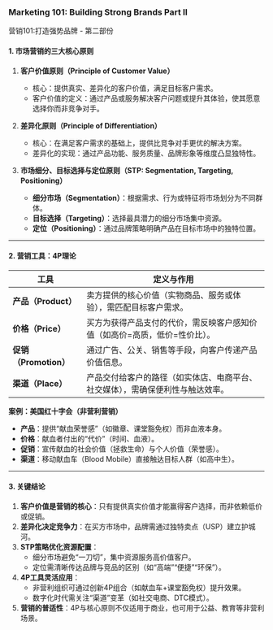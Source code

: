 ### Marketing 101: Building Strong Brands Part II

营销101:打造强势品牌 - 第二部份

#### 1. 市场营销的三大核心原则
1. **客户价值原则（Principle of Customer Value）**  
   - 核心：提供真实、差异化的客户价值，满足目标客户需求。  
   - 客户价值的定义：通过产品或服务解决客户问题或提升其体验，使其愿意选择你而非竞争对手。  

2. **差异化原则（Principle of Differentiation）**  
   - 核心：在满足客户需求的基础上，提供比竞争对手更优的解决方案。  
   - 差异化的实现：通过产品功能、服务质量、品牌形象等维度凸显独特性。  

3. **市场细分、目标选择与定位原则（STP: Segmentation, Targeting, Positioning）**  
   - **细分市场（Segmentation）**：根据需求、行为或特征将市场划分为不同群体。  
   - **目标选择（Targeting）**：选择最具潜力的细分市场集中资源。  
   - **定位（Positioning）**：通过品牌策略明确产品在目标市场中的独特位置。  

---

#### 2. 营销工具：4P理论  
| **工具**       | **定义与作用**                                                                 |  
|----------------|-------------------------------------------------------------------------------|  
| **产品（Product）** | 卖方提供的核心价值（实物商品、服务或体验），需匹配目标客户需求。                        |  
| **价格（Price）**  | 买方为获得产品支付的代价，需反映客户感知价值（如高价=高质，低价=性价比）。                 |  
| **促销（Promotion）** | 通过广告、公关、销售等手段，向客户传递产品价值信息。                                   |  
| **渠道（Place）**   | 产品交付给客户的路径（如实体店、电商平台、社交媒体），需确保便利性与触达效率。              |  

**案例：美国红十字会（非营利营销）**  
- **产品**：提供“献血荣誉感”（如徽章、课堂豁免权）而非血液本身。  
- **价格**：献血者付出的“代价”（时间、血液）。  
- **促销**：宣传献血的社会价值（拯救生命）与个人价值（荣誉感）。  
- **渠道**：移动献血车（Blood Mobile）直接触达目标人群（如高中生）。  

---

#### 3. 关键结论  
1. **客户价值是营销的核心**：只有提供真实价值才能赢得客户选择，而非依赖低价或促销。  
2. **差异化决定竞争力**：在买方市场中，品牌需通过独特卖点（USP）建立护城河。  
3. **STP策略优化资源配置**：  
   - 细分市场避免“一刀切”，集中资源服务高价值客户。  
   - 定位需清晰传达品牌与竞品的区别（如“高端”“便捷”“环保”）。  
4. **4P工具灵活应用**：  
   - 非营利组织可通过创新4P组合（如献血车+课堂豁免权）提升效果。  
   - 数字化时代需关注“渠道”变革（如社交电商、DTC模式）。  
5. **营销的普适性**：4P与核心原则不仅适用于商业，也可用于公益、教育等非营利场景。  
